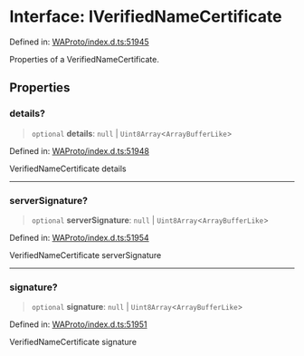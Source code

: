 # Interface: IVerifiedNameCertificate

Defined in: [WAProto/index.d.ts:51945](https://github.com/Fokusdotid/bail/blob/3bcafd64e13ba51a595ace0ee7bd2c9c52ab1814/WAProto/index.d.ts#L51945)

Properties of a VerifiedNameCertificate.

## Properties

### details?

> `optional` **details**: `null` \| `Uint8Array`\<`ArrayBufferLike`\>

Defined in: [WAProto/index.d.ts:51948](https://github.com/Fokusdotid/bail/blob/3bcafd64e13ba51a595ace0ee7bd2c9c52ab1814/WAProto/index.d.ts#L51948)

VerifiedNameCertificate details

***

### serverSignature?

> `optional` **serverSignature**: `null` \| `Uint8Array`\<`ArrayBufferLike`\>

Defined in: [WAProto/index.d.ts:51954](https://github.com/Fokusdotid/bail/blob/3bcafd64e13ba51a595ace0ee7bd2c9c52ab1814/WAProto/index.d.ts#L51954)

VerifiedNameCertificate serverSignature

***

### signature?

> `optional` **signature**: `null` \| `Uint8Array`\<`ArrayBufferLike`\>

Defined in: [WAProto/index.d.ts:51951](https://github.com/Fokusdotid/bail/blob/3bcafd64e13ba51a595ace0ee7bd2c9c52ab1814/WAProto/index.d.ts#L51951)

VerifiedNameCertificate signature
